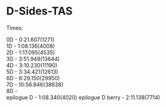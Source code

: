 # D-Sides-TAS
Times:

0D - 0:21.607(1271)  
1D - 1:08.136(4008)  
2D - 1:17.095(4535)  
3D - 3:51.948(13644)  
4D - 3:10.230(11190)  
5D - 3:34.421(12613)  
6D - 8:29.150(29950)  
7D - 10:56.846(38638)  
8D -   
epilogue D - 1:08.340(4020) 
epilogue D berry - 2:11.138(7714)
